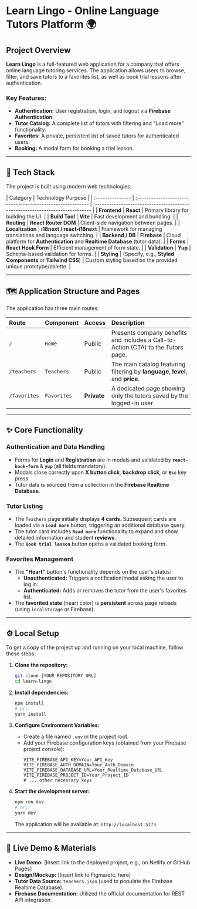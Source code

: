 # Learn Lingo - Online Language Tutors Platform 🌍

## Project Overview

**Learn Lingo** is a full-featured web application for a company that offers online language tutoring services. The application allows users to browse, filter, and save tutors to a favorites list, as well as book trial lessons after authentication.

### Key Features:

- **Authentication:** User registration, login, and logout via **Firebase Authentication**.
- **Tutor Catalog:** A complete list of tutors with filtering and "Load more" functionality.
- **Favorites:** A private, persistent list of saved tutors for authenticated users.
- **Booking:** A modal form for booking a trial lesson.

---

## 🚀 Tech Stack

The project is built using modern web technologies:

| Category         | Technology Purpose                                         |
| :--------------- | :--------------------------------------------------------- | :---------------------------------------------------------------------------- |
| **Frontend**     | **React**                                                  | Primary library for building the UI.                                          |
| **Build Tool**   | **Vite**                                                   | Fast development and bundling.                                                |
| **Routing**      | **React Router DOM**                                       | Client-side navigation between pages.                                         |
| **Localization** | **i18next / react-i18next**                                | Framework for managing translations and language switching.                   |
| **Backend / DB** | **Firebase**                                               | Cloud platform for **Authentication** and **Realtime Database** (tutor data). |
| **Forms**        | **React Hook Form**                                        | Efficient management of form state.                                           |
| **Validation**   | **Yup**                                                    | Schema-based validation for forms.                                            |
| **Styling**      | (Specify, e.g., **Styled Components** or **Tailwind CSS**) | Custom styling based on the provided unique prototype/palette.                |

---

## 🗺️ Application Structure and Pages

The application has three main routes:

| Route        | Component   | Access      | Description                                                                       |
| :----------- | :---------- | :---------- | :-------------------------------------------------------------------------------- |
| `/`          | `Home`      | Public      | Presents company benefits and includes a Call-to-Action (CTA) to the Tutors page. |
| `/teachers`  | `Teachers`  | Public      | The main catalog featuring filtering by **language**, **level**, and **price**.   |
| `/favorites` | `Favorites` | **Private** | A dedicated page showing only the tutors saved by the logged-in user.             |

---

## ✨ Core Functionality

### Authentication and Data Handling

- Forms for **Login** and **Registration** are in modals and validated by **`react-hook-form`** & **`yup`** (all fields mandatory).
- Modals close correctly upon **X button click**, **backdrop click**, or **`Esc`** key press.
- Tutor data is sourced from a collection in the **Firebase Realtime Database**.

### Tutor Listing

- The `Teachers` page initially displays **4 cards**. Subsequent cards are loaded via a **`Load more`** button, triggering an additional database query.
- The tutor card includes **`Read more`** functionality to expand and show detailed information and student **reviews**.
- The **`Book trial lesson`** button opens a validated booking form.

### Favorites Management

- The **"Heart"** button's functionality depends on the user's status:
  - **Unauthenticated:** Triggers a notification/modal asking the user to log in.
  - **Authenticated:** Adds or removes the tutor from the user's favorites list.
- The **favorited state** (heart color) is **persistent** across page reloads (using `localStorage` or Firebase).

---

## ⚙️ Local Setup

To get a copy of the project up and running on your local machine, follow these steps:

1.  **Clone the repository:**

    ```bash
    git clone [YOUR REPOSITORY URL]
    cd learn-lingo
    ```

2.  **Install dependencies:**

    ```bash
    npm install
    # or:
    yarn install
    ```

3.  **Configure Environment Variables:**

    - Create a file named `.env` in the project root.
    - Add your Firebase configuration keys (obtained from your Firebase project console):
      ```env
      VITE_FIREBASE_API_KEY=Your_API_Key
      VITE_FIREBASE_AUTH_DOMAIN=Your_Auth_Domain
      VITE_FIREBASE_DATABASE_URL=Your_Realtime_Database_URL
      VITE_FIREBASE_PROJECT_ID=Your_Project_ID
      # ... other necessary keys
      ```

4.  **Start the development server:**
    ```bash
    npm run dev
    # or:
    yarn dev
    ```
    The application will be available at: `http://localhost:5173`.

---

## 🔗 Live Demo & Materials

- **Live Demo:** [Insert link to the deployed project, e.g., on Netlify or GitHub Pages]
- **Design/Mockup:** [Insert link to Figma/etc. here]
- **Tutor Data Source:** `teachers.json` (used to populate the Firebase Realtime Database).
- **Firebase Documentation:** Utilized the official documentation for REST API integration.
